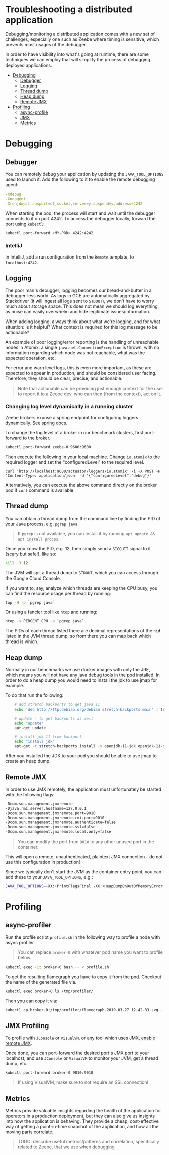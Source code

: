 # Troubleshooting a distributed application

Debugging/monitoring a distributed application comes with a new set of challenges, especially one such as Zeebe where timing is sensitive, which prevents most usages of the debugger.

In order to have visibility into what's going at runtime, there are some techniques we can employ that will simplify the process of debugging deployed applications.

- [Debugging](#debugging)
  - [Debugger](#debugger)
  - [Logging](#logging)
  - [Thread dump](#thread-dump)
  - [Heap dump](#heap-dump)
  - [Remote JMX](#remote-jmx)
- [Profiling](#profiling)
  - [async-profile](#async-profiler)
  - [JMX](#jmx-profiling)
  - [Metrics](#metrics)

# Debugging

## Debugger

You can remotely debug your application by updating the `JAVA_TOOL_OPTIONS` used to launch it. Add the following to it to enable the remote debugging agent:

```yaml
-Xdebug
-Xnoagent
-Xrunjdwp:transport=dt_socket,server=y,suspend=y,address=4242
```

When starting the pod, the process will start and wait until the debugger connects to it on port 4242. To access the debugger locally, forward the port using
`kubectl`:

```sh
kubectl port-forward <MY-POD> 4242:4242
```

### IntelliJ

In IntelliJ, add a run configuration from the `Remote` template, to `localhost:4242`.

## Logging

The poor man's debugger, logging becomes our bread-and-butter in a debugger-less world. As logs in GCE are automatically aggregated by Stackdriver (it will ingest all logs sent to `STDOUT`), we don't have to worry much about storage space. This does not mean we should log everything, as noise can easily overwhelm and hide legitimate issues/information.

When adding logging, always think about what we're logging, and for what situation: is it helpful? What context is required for this log message to be actionable?

An example of poor logging/error reporting is the handling of unreachable nodes in Atomix: a single `java.net.ConnectionException` is thrown, with no information regarding which node was not reachable, what was the expected operation, etc.

For error and warn level logs, this is even more important, as these are expected to appear in production, and should be considered user facing. Therefore, they should be clear, precise, and actionable.

> Note that actionable can be providing just enough context for the user to report it to a Zeebe dev, who can then (from the context), act on it.

### Changing log level dynamically in a running cluster

Zeebe brokers expose a spring endpoint for configuring loggers dynamically. 
See [spring docs](https://docs.spring.io/spring-boot/docs/current/actuator-api/html/#loggers).

To change the log level of a broker in our benchmark clusters, first port-forward to the broker.

`kubectl port-forward zeebe-0 9600:9600`

Then execute the following in your local machine. 
Change `io.atomix` to the required logger and set the "configuredLevel" to the required level.

```
curl 'http://localhost:9600/actuator/loggers/io.atomix' -i -X POST -H 'Content-Type: application/json' -d '{"configuredLevel":"debug"}'
```

Alternatively, you can execute the above command directly on the broker pod if `curl` command is available.

## Thread dump

You can obtain a thread dump from the command line by finding the PID of your Java process, e.g. `pgrep java`.

> If `pgrep` is not available, you can install it by running `apt update && apt install procps`.

Once you know the PID, e.g. 12, then simply send a `SIGQUIT` signal to it (scary but safe!), like so:

```sh
kill -3 12
```

The JVM will spit a thread dump to `STDOUT`, which you can access through the Google Cloud Console.

If you want to, say, analyze which threads are keeping the CPU busy, you can find the resource usage per thread by running:

```sh
top -H -p `pgrep java`
```

Or using a fancier tool like `htop` and running:

```sh
htop -s PERCENT_CPU -p `pgrep java`
```

The PIDs of each thread listed there are decimal representations of the `nid` listed in the JVM thread dump, so from there you can map back which thread is which.

## Heap dump

Normally in our benchmarks we use docker images with only the JRE, which means you will not have any java debug tools in
the pod installed. In order to do a heap dump you would need to install the jdk to use jmap for example.

To do that run the following:
```sh
    # add stretch backports to get java 11
    echo 'deb http://ftp.debian.org/debian stretch-backports main' | tee /etc/apt/sources.list.d/stretch-backports.list

    # update - to get backports as well
    echo "update"
    apt-get update

    # install jdk 11 from backport
    echo "install jdk"
    apt-get -t stretch-backports install -y openjdk-11-jdk openjdk-11-dbg
```

After you installed the JDK to your pod you should be able to use jmap to create an heap dump.

## Remote JMX

In order to use JMX remotely, the application must unfortunately be started with the following flags:

```sh
-Dcom.sun.management.jmxremote
-Djava.rmi.server.hostname=127.0.0.1
-Dcom.sun.management.jmxremote.port=9010
-Dcom.sun.management.jmxremote.rmi.port=9010
-Dcom.sun.management.jmxremote.authenticate=false
-Dcom.sun.management.jmxremote.ssl=false
-Dcom.sun.management.jmxremote.local.only=false
```

> You can modify the port from `9010` to any other unused port in the container.

This will open a remote, unauthenticated, plaintext JMX connection - do not use this configuration in production!

Since we typically don't start the JVM as the container entry point, you can add these to your `JAVA_TOOL_OPTIONS`, e.g.:

```sh
JAVA_TOOL_OPTIONS=-XX:+PrintFlagsFinal -XX:+HeapDumpOnOutOfMemoryError -XX:MinRAMPercentage=60.0 -XX:MaxRAMPercentage=90.0 -Dcom.sun.management.jmxremote -Dcom.sun.management.jmxremote.authenticate=false -Dcom.sun.management.jmxremote.ssl=false -Dcom.sun.management.jmxremote.local.only=false -Dcom.sun.management.jmxremote.port=9010 -Dcom.sun.management.jmxremote.rmi.port=9010 -Djava.rmi.server.hostname=127.0.0.1
```

# Profiling

## async-profiler

Run the profile script `profile.sh` in the following way to profile a node with async profiler.

> You can replace `broker-0` with whatever pod name you want to profile below.

```sh
kubectl exec -it broker-0 bash -- < profile.sh
```

To get the resulting flamegraph you have to copy it from the pod.
Checkout the name of the generated file via.

```sh
kubectl exec broker-0 ls /tmp/profiler/
```

Then you can copy it via:

```sh
kubectl cp broker-0:/tmp/profiler/flamegraph-2019-03-27_12-42-33.svg .
```

## JMX Profiling

To profile with `JConsole` or `VisualVM`, or any tool which uses JMX, [enable remote JMX](#remote_jmx).

Once done, you can port-forward the desired port's JMX port to your localhost, and use `JConsole` or `VisualVM` to monitor your JVM, get a thread dump, etc.

```sh
kubectl port-forward broker-0 9010:9010
```

> If using VisualVM, make sure to not require an SSL connection!

## Metrics

Metrics provide valuable insights regarding the health of the application for operators in a production deployment, but they can also give us insights into how the
application is behaving. They provide a cheap, cost-effective way of getting a point-in-time snapshot of the application, and how all the moving parts correlate.

> TODO: describe useful metrics/patterns and correlation, specifically related to Zeebe, that we use when debugging
